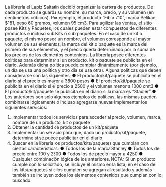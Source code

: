 La librería el Lapiz Saltarin decidió organizar la cartera de productos. De cada producto se guarda su nombre, su marca, precio, y su volumen (en centímetros cúbicos). Por ejemplo, el producto “Fibra 710”, marca Pelikan, $181, peso 60 gramos, volumen 95 cm3.
Para agilizar las ventas, el sitio posee Kits y Paquetes, los cuales pueden estar compuestos de diferentes productos e incluso sub Kits o sub paquetes. En el caso de un kit o paquete, el mismo posee un nombre, el volumen corresponde al mayor volumen de sus elementos, la marca del kit o paquete es la marca del primero de sus elementos, y el precio queda determinado por la suma de los precios de los elementos contenidos.
La librería posee diferentes políticas para determinar si un producto, kit o paquete se publicita en el diario. Además dicha política puede cambiar dinámicamente (por ejemplo, un día se usa una política y otro día se usa otra). Alguna políticas que deben considerarse son las siguientes:
● El producto/kit/paquete se publicita en el diario si el precio es mayor a 3800 pesos
● El producto/kit/paquete se publicita en el diario si el precio a 2500 y el volumen menor a
1000 cmt3
● El producto/kit/paquete se publicita en el diario si la marca es “Stadler”
● Los anteriores son solo algunos ejemplos de políticas, las mismas pueden combinarse
lógicamente o incluso agregarse nuevas Implementar los siguientes servicios:
1. Implementar todos los servicios para acceder al precio, volumen, marca, nombre de un producto, kit o paquete
2. Obtener la cantidad de productos de un kit/paquete
3. Implementar un servicio para que, dado un producto/kit/paquete, determine si se puede
publicitar en el diario
4. Buscar en la librería los productos/kits/paquetes que cumplan con ciertas características:
● Todos los de la marca Stanley
● Todos los de precio entre 100 y 2500
● Todos los de precio mayor a 4250
● Cualquier combinación lógica de los anteriores.
NOTA: Si un producto cumple con lo solicitado, se incluye él mismo en la lista, en el caso de los kits/paquetes si ellos cumplen se agregan al resultado y además también se incluyen todos los elementos contenidos que cumplan con lo buscado.